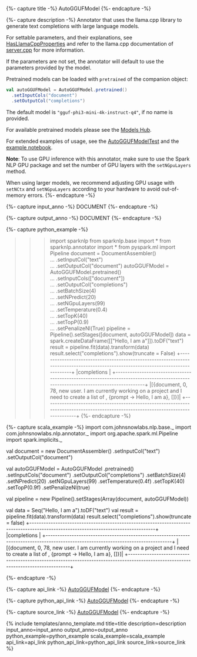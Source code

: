 {%- capture title -%}
AutoGGUFModel
{%- endcapture -%}

{%- capture description -%}
Annotator that uses the llama.cpp library to generate text completions with large language
models.

For settable parameters, and their explanations, see [HasLlamaCppProperties](https://github.com/JohnSnowLabs/spark-nlp/tree/master/src/main/scala/com/johnsnowlabs/nlp/HasLlamaCppProperties.scala) and refer to
the llama.cpp documentation of
[server.cpp](https://github.com/ggerganov/llama.cpp/tree/7d5e8777ae1d21af99d4f95be10db4870720da91/examples/server)
for more information.

If the parameters are not set, the annotator will default to use the parameters provided by
the model.

Pretrained models can be loaded with `pretrained` of the companion object:

```scala
val autoGGUFModel = AutoGGUFModel.pretrained()
  .setInputCols("document")
  .setOutputCol("completions")
```

The default model is `"gguf-phi3-mini-4k-instruct-q4"`, if no name is provided.

For available pretrained models please see the [Models Hub](https://sparknlp.org/models).

For extended examples of usage, see the
[AutoGGUFModelTest](https://github.com/JohnSnowLabs/spark-nlp/tree/master/src/test/scala/com/johnsnowlabs/nlp/annotators/seq2seq/AutoGGUFModelTest.scala)
and the
[example notebook](https://github.com/JohnSnowLabs/spark-nlp/tree/master/examples/python/llama.cpp/llama.cpp_in_Spark_NLP_AutoGGUFModel.ipynb).

**Note**: To use GPU inference with this annotator, make sure to use the Spark NLP GPU package and set
the number of GPU layers with the `setNGpuLayers` method.

When using larger models, we recommend adjusting GPU usage with `setNCtx` and `setNGpuLayers`
according to your hardware to avoid out-of-memory errors.
{%- endcapture -%}

{%- capture input_anno -%}
DOCUMENT
{%- endcapture -%}

{%- capture output_anno -%}
DOCUMENT
{%- endcapture -%}

{%- capture python_example -%}
>>> import sparknlp
>>> from sparknlp.base import *
>>> from sparknlp.annotator import *
>>> from pyspark.ml import Pipeline
>>> document = DocumentAssembler() \
...     .setInputCol("text") \
...     .setOutputCol("document")
>>> autoGGUFModel = AutoGGUFModel.pretrained() \
...     .setInputCols(["document"]) \
...     .setOutputCol("completions") \
...     .setBatchSize(4) \
...     .setNPredict(20) \
...     .setNGpuLayers(99) \
...     .setTemperature(0.4) \
...     .setTopK(40) \
...     .setTopP(0.9) \
...     .setPenalizeNl(True)
>>> pipeline = Pipeline().setStages([document, autoGGUFModel])
>>> data = spark.createDataFrame([["Hello, I am a"]]).toDF("text")
>>> result = pipeline.fit(data).transform(data)
>>> result.select("completions").show(truncate = False)
+-----------------------------------------------------------------------------------------------------------------------------------+
|completions                                                                                                                        |
+-----------------------------------------------------------------------------------------------------------------------------------+
|[{document, 0, 78,  new user.  I am currently working on a project and I need to create a list of , {prompt -> Hello, I am a}, []}]|
+-----------------------------------------------------------------------------------------------------------------------------------+
{%- endcapture -%}

{%- capture scala_example -%}
import com.johnsnowlabs.nlp.base._
import com.johnsnowlabs.nlp.annotator._
import org.apache.spark.ml.Pipeline
import spark.implicits._

val document = new DocumentAssembler()
  .setInputCol("text")
  .setOutputCol("document")

val autoGGUFModel = AutoGGUFModel
  .pretrained()
  .setInputCols("document")
  .setOutputCol("completions")
  .setBatchSize(4)
  .setNPredict(20)
  .setNGpuLayers(99)
  .setTemperature(0.4f)
  .setTopK(40)
  .setTopP(0.9f)
  .setPenalizeNl(true)

val pipeline = new Pipeline().setStages(Array(document, autoGGUFModel))

val data = Seq("Hello, I am a").toDF("text")
val result = pipeline.fit(data).transform(data)
result.select("completions").show(truncate = false)
+-----------------------------------------------------------------------------------------------------------------------------------+
|completions                                                                                                                        |
+-----------------------------------------------------------------------------------------------------------------------------------+
|[{document, 0, 78,  new user.  I am currently working on a project and I need to create a list of , {prompt -> Hello, I am a}, []}]|
+-----------------------------------------------------------------------------------------------------------------------------------+

{%- endcapture -%}

{%- capture api_link -%}
[AutoGGUFModel](/api/com/johnsnowlabs/nlp/annotators/seq2seq/AutoGGUFModel)
{%- endcapture -%}

{%- capture python_api_link -%}
[AutoGGUFModel](/api/python/reference/autosummary/sparknlp/annotator/seq2seq/auto_gguf_model/index.html)
{%- endcapture -%}

{%- capture source_link -%}
[AutoGGUFModel](https://github.com/JohnSnowLabs/spark-nlp/tree/master/src/main/scala/com/johnsnowlabs/nlp/annotators/seq2seq/AutoGGUFModel.scala)
{%- endcapture -%}

{% include templates/anno_template.md
title=title
description=description
input_anno=input_anno
output_anno=output_anno
python_example=python_example
scala_example=scala_example
api_link=api_link
python_api_link=python_api_link
source_link=source_link
%}